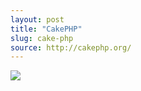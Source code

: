 ```yaml
---
layout: post
title: "CakePHP"
slug: cake-php
source: http://cakephp.org/
---
```


<img src="/beautiful-open/screenshots/cake.png">
